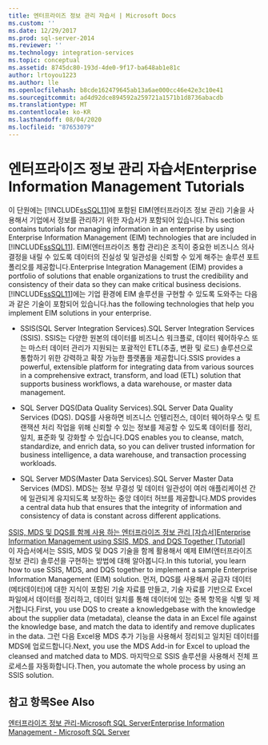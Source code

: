 ```yaml
---
title: 엔터프라이즈 정보 관리 자습서 | Microsoft Docs
ms.custom: ''
ms.date: 12/29/2017
ms.prod: sql-server-2014
ms.reviewer: ''
ms.technology: integration-services
ms.topic: conceptual
ms.assetid: 8745dc80-193d-4de0-9f17-ba648ab1e81c
author: lrtoyou1223
ms.author: lle
ms.openlocfilehash: b8cde162479645ab13a6ae000cc46e42e3c10e41
ms.sourcegitcommit: ad4d92dce894592a259721a1571b1d8736abacdb
ms.translationtype: MT
ms.contentlocale: ko-KR
ms.lasthandoff: 08/04/2020
ms.locfileid: "87653079"
---
```

# <a name="enterprise-information-management-tutorials"></a><span data-ttu-id="09d94-102">엔터프라이즈 정보 관리 자습서</span><span class="sxs-lookup"><span data-stu-id="09d94-102">Enterprise Information Management Tutorials</span></span>
  <span data-ttu-id="09d94-103">이 단원에는 [!INCLUDE[ssSQL11](../includes/sssql11-md.md)]에 포함된 EIM(엔터프라이즈 정보 관리) 기술을 사용해서 기업에서 정보를 관리하기 위한 자습서가 포함되어 있습니다.</span><span class="sxs-lookup"><span data-stu-id="09d94-103">This section contains tutorials for managing information in an enterprise by using Enterprise Information Management (EIM) technologies that are included in [!INCLUDE[ssSQL11](../includes/sssql11-md.md)].</span></span> <span data-ttu-id="09d94-104">EIM(엔터프라이즈 통합 관리)은 조직이 중요한 비즈니스 의사 결정을 내릴 수 있도록 데이터의 진실성 및 일관성을 신뢰할 수 있게 해주는 솔루션 포트폴리오를 제공합니다.</span><span class="sxs-lookup"><span data-stu-id="09d94-104">Enterprise Integration Management (EIM) provides a portfolio of solutions that enable organizations to trust the credibility and consistency of their data so they can make critical business decisions.</span></span> [!INCLUDE[ssSQL11](../includes/sssql11-md.md)]<span data-ttu-id="09d94-105">에는 기업 환경에 EIM 솔루션을 구현할 수 있도록 도와주는 다음과 같은 기술이 포함되어 있습니다.</span><span class="sxs-lookup"><span data-stu-id="09d94-105">has the following technologies that help you implement EIM solutions in your enterprise.</span></span>  
  
-   <span data-ttu-id="09d94-106">SSIS(SQL Server Integration Services).</span><span class="sxs-lookup"><span data-stu-id="09d94-106">SQL Server Integration Services (SSIS).</span></span> <span data-ttu-id="09d94-107">SSIS는 다양한 원본의 데이터를 비즈니스 워크플로, 데이터 웨어하우스 또는 마스터 데이터 관리가 지원되는 포괄적인 ETL(추출, 변환 및 로드) 솔루션으로 통합하기 위한 강력하고 확장 가능한 플랫폼을 제공합니다.</span><span class="sxs-lookup"><span data-stu-id="09d94-107">SSIS provides a powerful, extensible platform for integrating data from various sources in a comprehensive extract, transform, and load (ETL) solution that supports business workflows, a data warehouse, or master data management.</span></span>  
  
-   <span data-ttu-id="09d94-108">SQL Server DQS(Data Quality Services).</span><span class="sxs-lookup"><span data-stu-id="09d94-108">SQL Server Data Quality Services (DQS).</span></span> <span data-ttu-id="09d94-109">DQS를 사용하면 비즈니스 인텔리전스, 데이터 웨어하우스 및 트랜잭션 처리 작업을 위해 신뢰할 수 있는 정보를 제공할 수 있도록 데이터를 정리, 일치, 표준화 및 강화할 수 있습니다.</span><span class="sxs-lookup"><span data-stu-id="09d94-109">DQS enables you to cleanse, match, standardize, and enrich data, so you can deliver trusted information for business intelligence, a data warehouse, and transaction processing workloads.</span></span>  
  
-   <span data-ttu-id="09d94-110">SQL Server MDS(Master Data Services).</span><span class="sxs-lookup"><span data-stu-id="09d94-110">SQL Server Master Data Services (MDS).</span></span> <span data-ttu-id="09d94-111">MDS는 정보 무결성 및 데이터 일관성이 여러 애플리케이션 간에 일관되게 유지되도록 보장하는 중앙 데이터 허브를 제공합니다.</span><span class="sxs-lookup"><span data-stu-id="09d94-111">MDS provides a central data hub that ensures that the integrity of information and consistency of data is constant across different applications.</span></span>  
  
 [<span data-ttu-id="09d94-112">SSIS, MDS 및 DQS를 함께 사용 하는 엔터프라이즈 정보 관리 &#91;자습서&#93;</span><span class="sxs-lookup"><span data-stu-id="09d94-112">Enterprise Information Management using SSIS, MDS, and DQS Together &#91;Tutorial&#93;</span></span>](../../2014/tutorials/enterprise-information-management-using-ssis-mds-and-dqs-together-[tutorial].md)  
 <span data-ttu-id="09d94-113">이 자습서에서는 SSIS, MDS 및 DQS 기술을 함께 활용해서 예제 EIM(엔터프라이즈 정보 관리) 솔루션을 구현하는 방법에 대해 알아봅니다.</span><span class="sxs-lookup"><span data-stu-id="09d94-113">In this tutorial, you learn how to use SSIS, MDS, and DQS together to implement a sample Enterprise Information Management (EIM) solution.</span></span> <span data-ttu-id="09d94-114">먼저, DQS를 사용해서 공급자 데이터(메타데이터)에 대한 지식이 포함된 기술 자료를 만들고, 기술 자료를 기반으로 Excel 파일에서 데이터를 정리하고, 데이터 일치를 통해 데이터에 있는 중복 항목을 식별 및 제거합니다.</span><span class="sxs-lookup"><span data-stu-id="09d94-114">First, you use DQS to create a knowledgebase with the knowledge about the supplier data (metadata), cleanse the data in an Excel file against the knowledge base, and match the data to identify and remove duplicates in the data.</span></span> <span data-ttu-id="09d94-115">그런 다음 Excel용 MDS 추가 기능을 사용해서 정리되고 일치된 데이터를 MDS에 업로드합니다.</span><span class="sxs-lookup"><span data-stu-id="09d94-115">Next, you use the MDS Add-in for Excel to upload the cleansed and matched data to MDS.</span></span> <span data-ttu-id="09d94-116">마지막으로 SSIS 솔루션을 사용해서 전체 프로세스를 자동화합니다.</span><span class="sxs-lookup"><span data-stu-id="09d94-116">Then, you automate the whole process by using an SSIS solution.</span></span>  
  
## <a name="see-also"></a><span data-ttu-id="09d94-117">참고 항목</span><span class="sxs-lookup"><span data-stu-id="09d94-117">See Also</span></span>  
 [<span data-ttu-id="09d94-118">엔터프라이즈 정보 관리-Microsoft SQL Server</span><span class="sxs-lookup"><span data-stu-id="09d94-118">Enterprise Information Management - Microsoft SQL Server</span></span>](https://go.microsoft.com/fwlink/?LinkId=270871)  
  
  
